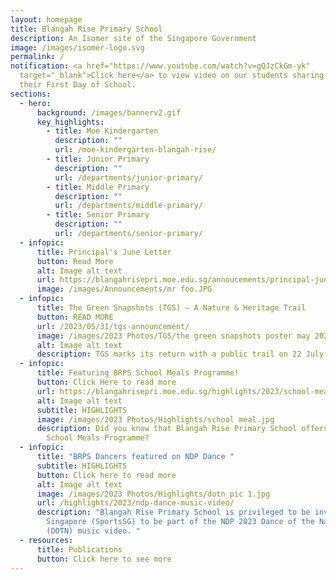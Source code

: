 ```yaml
---
layout: homepage
title: Blangah Rise Primary School
description: An Isomer site of the Singapore Government
image: /images/isomer-logo.svg
permalink: /
notification: <a href="https://www.youtube.com/watch?v=gQJzCkGm-yk"
  target="_blank">Click here</a> to view video on our students sharing about
  their First Day of School.
sections:
  - hero:
      background: /images/bannerv2.gif
      key_highlights:
        - title: Moe Kindergarten
          description: ""
          url: /moe-kindergarten-blangah-rise/
        - title: Junior Primary
          description: ""
          url: /departments/junior-primary/
        - title: Middle Primary
          description: ""
          url: /departments/middle-primary/
        - title: Senior Primary
          description: ""
          url: /departments/senior-primary/
  - infopic:
      title: Principal's June Letter
      button: Read More
      alt: Image alt text
      url: https://blangahrisepri.moe.edu.sg/annoucements/principal-june-letter/
      image: /images/Announcements/mr foo.JPG
  - infopic:
      title: The Green Snapshots (TGS) – A Nature & Heritage Trail
      button: READ MORE
      url: /2023/05/31/tgs-announcement/
      image: /images/2023 Photos/TGS/the green snapshots poster may 2023.jpg
      alt: Image alt text
      description: TGS marks its return with a public trail on 22 July 2023.
  - infopic:
      title: Featuring BRPS School Meals Programme!
      button: Click Here to read more
      url: https://blangahrisepri.moe.edu.sg/highlights/2023/school-meals-programme/
      alt: Image alt text
      subtitle: HIGHLIGHTS
      image: /images/2023 Photos/Highlights/school meal.jpg
      description: Did you know that Blangah Rise Primary School offers an innovative
        School Meals Programme?
  - infopic:
      title: "BRPS Dancers featured on NDP Dance "
      subtitle: HIGHLIGHTS
      button: Click here to read more
      alt: Image alt text
      image: /images/2023 Photos/Highlights/dotn pic 1.jpg
      url: /highlights/2023/ndp-dance-music-video/
      description: "Blangah Rise Primary School is privileged to be invited by Sports
        Singapore (SportsSG) to be part of the NDP 2023 Dance of the Nation
        (DOTN) music video. "
  - resources:
      title: Publications
      button: Click here to see more
---
```

